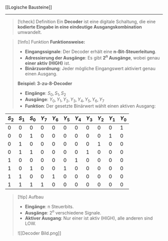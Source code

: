 [[Logische Bausteine]]

---

> [!check] Definition
> Ein **Decoder** ist eine digitale Schaltung, die eine **kodierte Eingabe in eine eindeutige Ausgangskombination** umwandelt.

> [!info] Funktion
> **Funktionsweise:**
> - **Eingangssignale**: Der Decoder erhält eine **n-Bit-Steuerleitung**.
> - **Adressierung der Ausgänge**: Es gibt **$2^n$ Ausgänge**, wobei genau **einer aktiv (HIGH)** ist.
> - **Binärzuordnung**: Jeder mögliche Eingangswert aktiviert genau einen Ausgang.
>
> **Beispiel: 3-zu-8-Decoder**
> - **Eingänge**: $S_{0}, S_{1}, S_{2}$
> - **Ausgänge**: $Y_{0}, Y_{1}, Y_{2}, Y_{3}, Y_{4}, Y_{5}, Y_{6}, Y_{7}$
> - **Funktion**: Der gesetzte Binärwert wählt einen aktiven Ausgang:
>
| $S_{2}$ | $S_{1}$ | $S_{0}$    | $Y_{7}$ | $Y_{6}$ | $Y_{5}$ | $Y_{4}$ | $Y_{3}$ | $Y_{2}$ | $Y_{1}$ | $Y_{0}$ |
| ------- | ------- | --- | ------- | ------- | ------- | ------- | ------- | ------- | ------- | ------- |
| 0       | 0       | 0   | 0       | 0       | 0       | 0       | 0       | 0       | 0       | 1       |
| 0       | 0       | 1   | 0       | 0       | 0       | 0       | 0       | 0       | 1       | 0       |
| 0       | 1       | 0   | 0       | 0       | 0       | 0       | 0       | 1       | 0       | 0       |
| 0       | 1       | 1   | 0       | 0       | 0       | 0       | 1       | 0       | 0       | 0       |
| 1       | 0       | 0   | 0       | 0       | 0       | 1       | 0       | 0       | 0       | 0       |
| 1       | 0       | 1   | 0       | 0       | 1       | 0       | 0       | 0       | 0       | 0       |
| 1       | 1       | 0   | 0       | 1       | 0       | 0       | 0       | 0       | 0       | 0       |
| 1       | 1       | 1   | 1       | 0       | 0       | 0       | 0       | 0       | 0       | 0       |

> [!tip] Aufbau
> - **Eingänge**: n Steuerbits.
> - **Ausgänge**: $2^n$ verschiedene Signale.
> - **Aktiver Ausgang**: Nur einer ist aktiv (HIGH), alle anderen sind LOW.
>
> ![[Decoder Bild.png]]
